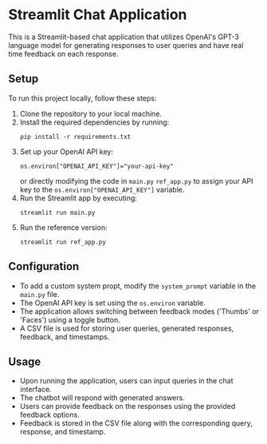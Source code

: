# Streamlit Chat Application

This is a Streamlit-based chat application that utilizes OpenAI's GPT-3 language model for generating responses to user queries and have real time feedback on each response.

## Setup

To run this project locally, follow these steps:

1. Clone the repository to your local machine.
2. Install the required dependencies by running:
    ```
    pip install -r requirements.txt
    ```
3. Set up your OpenAI API key:
    ```
    os.environ["OPENAI_API_KEY"]="your-api-key"
    ```
   or directly modifying the code in `main.py` `ref_app.py` to assign your API key to the `os.environ["OPENAI_API_KEY"]` variable.
4. Run the Streamlit app by executing:
    ```
    streamlit run main.py
    ```
5. Run the reference version:
    ```
    streamlit run ref_app.py
    ```

## Configuration

- To add a custom system propt, modify the `system_prompt` variable in the `main.py` file.
- The OpenAI API key is set using the `os.environ` variable.
- The application allows switching between feedback modes ('Thumbs' or 'Faces') using a toggle button.
- A CSV file is used for storing user queries, generated responses, feedback, and timestamps.

## Usage

- Upon running the application, users can input queries in the chat interface.
- The chatbot will respond with generated answers.
- Users can provide feedback on the responses using the provided feedback options.
- Feedback is stored in the CSV file along with the corresponding query, response, and timestamp.

